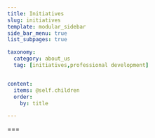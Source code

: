 ```yaml
---
title: Initiatives
slug: initiatives
template: modular_sidebar
side_bar_menu: true
list_subpages: true

taxonomy:
  category: about_us
  tag: [initiatives,professional development]


content:
  items: @self.children
  order:
    by: title

---
```


===
